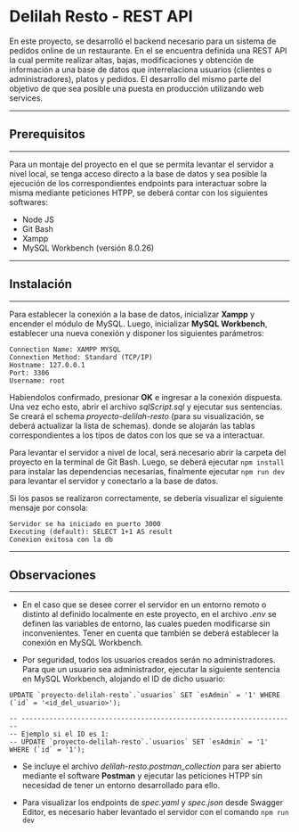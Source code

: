 # Delilah Resto -  REST API

En este proyecto, se desarrolló el backend necesario para un sistema 
de pedidos online de un restaurante. 
En el se encuentra definida una REST API la cual permite realizar 
altas, bajas, modificaciones y obtención de información a una
base de datos que interrelaciona usuarios 
(clientes o administradores), platos y pedidos. 
El desarrollo del mismo parte del objetivo de que sea posible una puesta 
en producción utilizando web services.   

---
## Prerequisitos
---
Para un montaje del proyecto en el que se permita levantar
el servidor a nivel local, se tenga acceso directo a la base 
de datos y sea posible la ejecución de los correspondientes 
endpoints para interactuar sobre la misma mediante peticiones HTPP, 
se deberá contar con los siguientes softwares:

* Node JS
* Git Bash
* Xampp
* MySQL Workbench (versión 8.0.26)

---
## Instalación
---

Para establecer la conexión a la base de datos, inicializar **Xampp** y encender el módulo de MySQL.
Luego, inicializar **MySQL Workbench**, establecer una 
nueva conexión y disponer los siguientes parámetros:

```
Connection Name: XAMPP MYSQL
Connextion Method: Standard (TCP/IP)
Hostname: 127.0.0.1
Port: 3306
Username: root 
```
Habiendolos confirmado, presionar **OK** e ingresar a la conexión dispuesta.
Una vez echo esto, abrir el archivo *sqlScript.sql* y ejecutar sus 
sentencias. Se creará el schema 
*proyecto-delilah-resto* (para su visualización, se deberá actualizar la lista de schemas). 
donde se alojarán las tablas correspondientes
a los tipos de datos con los que se va a interactuar.

Para levantar el servidor a nivel de local, será necesario abrir la carpeta
del proyecto en la terminal de Git Bash. Luego, se deberá ejecutar `npm install` 
para instalar las dependencias necesarias, finalmente ejecutar `npm run dev`
para levantar el servidor y conectarlo a la base de datos.


Si los pasos se realizaron correctamente,
se debería visualizar el siguiente mensaje por consola:

```
Servidor se ha iniciado en puerto 3000
Executing (default): SELECT 1+1 AS result
Conexion exitosa con la db
```

---
## Observaciones
---

* En el caso que se desee correr el servidor en un entorno remoto o
distinto al definido localmente en este proyecto, en el archivo *.env* se definen las variables de entorno, las cuales pueden modificarse
sin inconvenientes. Tener en cuenta que también se deberá establecer la conexión en MySQL Workbench.

* Por seguridad, todos los usuarios creados serán no administradores. 
Para que un usuario sea administrador, ejecutar la siguiente sentencia
en MySQL Workbench, alojando el ID de dicho usuario:

```
UPDATE `proyecto-delilah-resto`.`usuarios` SET `esAdmin` = '1' WHERE (`id` = '<id_del_usuario>');

-- ---------------------------------------------------------------------
-- Ejemplo si el ID es 1:
-- UPDATE `proyecto-delilah-resto`.`usuarios` SET `esAdmin` = '1' WHERE (`id` = '1');
```

* Se incluye el archivo *delilah-resto.postman_collection* para
ser abierto mediante el software **Postman** y ejecutar las
peticiones HTPP sin necesidad de tener un entorno desarrollado para ello.

* Para visualizar los endpoints de *spec.yaml* y *spec.json* desde Swagger Editor, es necesario 
 haber levantado el servidor con el comando `npm run dev`